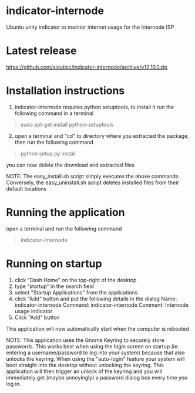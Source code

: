 indicator-internode
===================

Ubuntu unity indicator to monitor internet usage for the Internode ISP

Latest release
==============

https://github.com/sioutisc/indicator-internode/archive/v12.10.1.zip

Installation instructions
=========================

1. indicator-internode requires python setuptools, to install it run the following command in a terminal

> sudo apt-get install python-setuptools

2. open a terminal and "cd" to directory where you extracted the package, then run the following command

> python setup.py install

you can now delete the download and extracted files

NOTE: The easy_install.sh script simply executes the above commands. Conversely, the easy_uninstall.sh script deletes installed files from their default locations

Running the application
=======================

open a terminal and run the following command

> indicator-internode

Running on startup
==================

1. click "Dash Home" on the top-right of the desktop
2. type "startup" in the search field
3. select "Startup Applications" from the applications
4. click "Add" button and put the following details in the dialog
   Name: indicator-internode
   Command: indicator-internode
   Comment: Internode usage indicator 
5. Click "Add" button

This application will now automatically start when the computer is rebooted

NOTE: This application uses the Gnome Keyring to securely store passwords. This works best when using the login screen on startup (ie. entering a username/password to log into your system) because that also unlocks the keyring. When using the "auto-login" feature your system will boot straight into the desktop without unlocking the keyring. This application will then trigger an unlock of the keyring and you will immediately get (maybe annoyingly) a password dialog box every time you log in.


